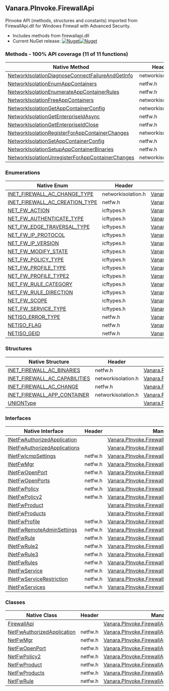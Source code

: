 ## Vanara.PInvoke.FirewallApi  
PInvoke API (methods, structures and constants) imported from FirewallApi.dll for Windows Firewall with Advanced Security.

- Includes methods from firewallapi.dll  
- Current NuGet release: [![Nuget](https://img.shields.io/nuget/v/Vanara.PInvoke.FirewallApi?logo=nuget&style=flat-square)![Nuget](https://img.shields.io/nuget/dt/Vanara.PInvoke.FirewallApi?label=%20&style=flat-square)](https://www.nuget.org/packages/Vanara.PInvoke.FirewallApi)  
### Methods - 100% API coverage (11 of 11 functions)  
Native Method | Header | Managed Method  
--- | --- | ---  
[NetworkIsolationDiagnoseConnectFailureAndGetInfo](https://www.google.com/search?num=5&q=NetworkIsolationDiagnoseConnectFailureAndGetInfo+site%3Adocs.microsoft.com) | networkisolation.h | [Vanara.PInvoke.FirewallApi.NetworkIsolationDiagnoseConnectFailureAndGetInfo](https://github.com/dahall/Vanara/search?l=C%23&q=NetworkIsolationDiagnoseConnectFailureAndGetInfo)  
[NetworkIsolationEnumAppContainers](https://www.google.com/search?num=5&q=NetworkIsolationEnumAppContainers+site%3Adocs.microsoft.com) | netfw.h | [Vanara.PInvoke.FirewallApi.NetworkIsolationEnumAppContainers](https://github.com/dahall/Vanara/search?l=C%23&q=NetworkIsolationEnumAppContainers)  
[NetworkIsolationEnumerateAppContainerRules](https://www.google.com/search?num=5&q=NetworkIsolationEnumerateAppContainerRules+site%3Adocs.microsoft.com) | netfw.h | [Vanara.PInvoke.FirewallApi.NetworkIsolationEnumerateAppContainerRules](https://github.com/dahall/Vanara/search?l=C%23&q=NetworkIsolationEnumerateAppContainerRules)  
[NetworkIsolationFreeAppContainers](https://www.google.com/search?num=5&q=NetworkIsolationFreeAppContainers+site%3Adocs.microsoft.com) | networkisolation.h | [Vanara.PInvoke.FirewallApi.NetworkIsolationFreeAppContainers](https://github.com/dahall/Vanara/search?l=C%23&q=NetworkIsolationFreeAppContainers)  
[NetworkIsolationGetAppContainerConfig](https://www.google.com/search?num=5&q=NetworkIsolationGetAppContainerConfig+site%3Adocs.microsoft.com) | networkisolation.h | [Vanara.PInvoke.FirewallApi.NetworkIsolationGetAppContainerConfig](https://github.com/dahall/Vanara/search?l=C%23&q=NetworkIsolationGetAppContainerConfig)  
[NetworkIsolationGetEnterpriseIdAsync](https://www.google.com/search?num=5&q=NetworkIsolationGetEnterpriseIdAsync+site%3Adocs.microsoft.com) | netfw.h | [Vanara.PInvoke.FirewallApi.NetworkIsolationGetEnterpriseIdAsync](https://github.com/dahall/Vanara/search?l=C%23&q=NetworkIsolationGetEnterpriseIdAsync)  
[NetworkIsolationGetEnterpriseIdClose](https://www.google.com/search?num=5&q=NetworkIsolationGetEnterpriseIdClose+site%3Adocs.microsoft.com) | netfw.h | [Vanara.PInvoke.FirewallApi.NetworkIsolationGetEnterpriseIdClose](https://github.com/dahall/Vanara/search?l=C%23&q=NetworkIsolationGetEnterpriseIdClose)  
[NetworkIsolationRegisterForAppContainerChanges](https://www.google.com/search?num=5&q=NetworkIsolationRegisterForAppContainerChanges+site%3Adocs.microsoft.com) | networkisolation.h | [Vanara.PInvoke.FirewallApi.NetworkIsolationRegisterForAppContainerChanges](https://github.com/dahall/Vanara/search?l=C%23&q=NetworkIsolationRegisterForAppContainerChanges)  
[NetworkIsolationSetAppContainerConfig](https://www.google.com/search?num=5&q=NetworkIsolationSetAppContainerConfig+site%3Adocs.microsoft.com) | netfw.h | [Vanara.PInvoke.FirewallApi.NetworkIsolationSetAppContainerConfig](https://github.com/dahall/Vanara/search?l=C%23&q=NetworkIsolationSetAppContainerConfig)  
[NetworkIsolationSetupAppContainerBinaries](https://www.google.com/search?num=5&q=NetworkIsolationSetupAppContainerBinaries+site%3Adocs.microsoft.com) | netfw.h | [Vanara.PInvoke.FirewallApi.NetworkIsolationSetupAppContainerBinaries](https://github.com/dahall/Vanara/search?l=C%23&q=NetworkIsolationSetupAppContainerBinaries)  
[NetworkIsolationUnregisterForAppContainerChanges](https://www.google.com/search?num=5&q=NetworkIsolationUnregisterForAppContainerChanges+site%3Adocs.microsoft.com) | networkisolation.h | [Vanara.PInvoke.FirewallApi.NetworkIsolationUnregisterForAppContainerChanges](https://github.com/dahall/Vanara/search?l=C%23&q=NetworkIsolationUnregisterForAppContainerChanges)  
### Enumerations  
Native Enum | Header | Managed Enum  
--- | --- | ---  
[INET_FIREWALL_AC_CHANGE_TYPE](https://www.google.com/search?num=5&q=INET_FIREWALL_AC_CHANGE_TYPE+site%3Adocs.microsoft.com) | networkisolation.h | [Vanara.PInvoke.FirewallApi.INET_FIREWALL_AC_CHANGE_TYPE](https://github.com/dahall/Vanara/search?l=C%23&q=INET_FIREWALL_AC_CHANGE_TYPE)  
[INET_FIREWALL_AC_CREATION_TYPE](https://www.google.com/search?num=5&q=INET_FIREWALL_AC_CREATION_TYPE+site%3Adocs.microsoft.com) | netfw.h | [Vanara.PInvoke.FirewallApi.INET_FIREWALL_AC_CREATION_TYPE](https://github.com/dahall/Vanara/search?l=C%23&q=INET_FIREWALL_AC_CREATION_TYPE)  
[NET_FW_ACTION](https://www.google.com/search?num=5&q=NET_FW_ACTION+site%3Adocs.microsoft.com) | icftypes.h | [Vanara.PInvoke.FirewallApi.NET_FW_ACTION](https://github.com/dahall/Vanara/search?l=C%23&q=NET_FW_ACTION)  
[NET_FW_AUTHENTICATE_TYPE](https://www.google.com/search?num=5&q=NET_FW_AUTHENTICATE_TYPE+site%3Adocs.microsoft.com) | icftypes.h | [Vanara.PInvoke.FirewallApi.NET_FW_AUTHENTICATE_TYPE](https://github.com/dahall/Vanara/search?l=C%23&q=NET_FW_AUTHENTICATE_TYPE)  
[NET_FW_EDGE_TRAVERSAL_TYPE](https://www.google.com/search?num=5&q=NET_FW_EDGE_TRAVERSAL_TYPE+site%3Adocs.microsoft.com) | icftypes.h | [Vanara.PInvoke.FirewallApi.NET_FW_EDGE_TRAVERSAL_TYPE](https://github.com/dahall/Vanara/search?l=C%23&q=NET_FW_EDGE_TRAVERSAL_TYPE)  
[NET_FW_IP_PROTOCOL](https://www.google.com/search?num=5&q=NET_FW_IP_PROTOCOL+site%3Adocs.microsoft.com) | icftypes.h | [Vanara.PInvoke.FirewallApi.NET_FW_IP_PROTOCOL](https://github.com/dahall/Vanara/search?l=C%23&q=NET_FW_IP_PROTOCOL)  
[NET_FW_IP_VERSION](https://www.google.com/search?num=5&q=NET_FW_IP_VERSION+site%3Adocs.microsoft.com) | icftypes.h | [Vanara.PInvoke.FirewallApi.NET_FW_IP_VERSION](https://github.com/dahall/Vanara/search?l=C%23&q=NET_FW_IP_VERSION)  
[NET_FW_MODIFY_STATE](https://www.google.com/search?num=5&q=NET_FW_MODIFY_STATE+site%3Adocs.microsoft.com) | icftypes.h | [Vanara.PInvoke.FirewallApi.NET_FW_MODIFY_STATE](https://github.com/dahall/Vanara/search?l=C%23&q=NET_FW_MODIFY_STATE)  
[NET_FW_POLICY_TYPE](https://www.google.com/search?num=5&q=NET_FW_POLICY_TYPE+site%3Adocs.microsoft.com) | icftypes.h | [Vanara.PInvoke.FirewallApi.NET_FW_POLICY_TYPE](https://github.com/dahall/Vanara/search?l=C%23&q=NET_FW_POLICY_TYPE)  
[NET_FW_PROFILE_TYPE](https://www.google.com/search?num=5&q=NET_FW_PROFILE_TYPE+site%3Adocs.microsoft.com) | icftypes.h | [Vanara.PInvoke.FirewallApi.NET_FW_PROFILE_TYPE](https://github.com/dahall/Vanara/search?l=C%23&q=NET_FW_PROFILE_TYPE)  
[NET_FW_PROFILE_TYPE2](https://www.google.com/search?num=5&q=NET_FW_PROFILE_TYPE2+site%3Adocs.microsoft.com) | icftypes.h | [Vanara.PInvoke.FirewallApi.NET_FW_PROFILE_TYPE2](https://github.com/dahall/Vanara/search?l=C%23&q=NET_FW_PROFILE_TYPE2)  
[NET_FW_RULE_CATEGORY](https://www.google.com/search?num=5&q=NET_FW_RULE_CATEGORY+site%3Adocs.microsoft.com) | icftypes.h | [Vanara.PInvoke.FirewallApi.NET_FW_RULE_CATEGORY](https://github.com/dahall/Vanara/search?l=C%23&q=NET_FW_RULE_CATEGORY)  
[NET_FW_RULE_DIRECTION](https://www.google.com/search?num=5&q=NET_FW_RULE_DIRECTION+site%3Adocs.microsoft.com) | icftypes.h | [Vanara.PInvoke.FirewallApi.NET_FW_RULE_DIRECTION](https://github.com/dahall/Vanara/search?l=C%23&q=NET_FW_RULE_DIRECTION)  
[NET_FW_SCOPE](https://www.google.com/search?num=5&q=NET_FW_SCOPE+site%3Adocs.microsoft.com) | icftypes.h | [Vanara.PInvoke.FirewallApi.NET_FW_SCOPE](https://github.com/dahall/Vanara/search?l=C%23&q=NET_FW_SCOPE)  
[NET_FW_SERVICE_TYPE](https://www.google.com/search?num=5&q=NET_FW_SERVICE_TYPE+site%3Adocs.microsoft.com) | icftypes.h | [Vanara.PInvoke.FirewallApi.NET_FW_SERVICE_TYPE](https://github.com/dahall/Vanara/search?l=C%23&q=NET_FW_SERVICE_TYPE)  
[NETISO_ERROR_TYPE](https://www.google.com/search?num=5&q=NETISO_ERROR_TYPE+site%3Adocs.microsoft.com) | netfw.h | [Vanara.PInvoke.FirewallApi.NETISO_ERROR_TYPE](https://github.com/dahall/Vanara/search?l=C%23&q=NETISO_ERROR_TYPE)  
[NETISO_FLAG](https://www.google.com/search?num=5&q=NETISO_FLAG+site%3Adocs.microsoft.com) | netfw.h | [Vanara.PInvoke.FirewallApi.NETISO_FLAG](https://github.com/dahall/Vanara/search?l=C%23&q=NETISO_FLAG)  
[NETISO_GEID](https://www.google.com/search?num=5&q=NETISO_GEID+site%3Adocs.microsoft.com) | netfw.h | [Vanara.PInvoke.FirewallApi.NETISO_GEID](https://github.com/dahall/Vanara/search?l=C%23&q=NETISO_GEID)  
### Structures  
Native Structure | Header | Managed Structure  
--- | --- | ---  
[INET_FIREWALL_AC_BINARIES](https://www.google.com/search?num=5&q=INET_FIREWALL_AC_BINARIES+site%3Adocs.microsoft.com) | netfw.h | [Vanara.PInvoke.FirewallApi.INET_FIREWALL_AC_BINARIES](https://github.com/dahall/Vanara/search?l=C%23&q=INET_FIREWALL_AC_BINARIES)  
[INET_FIREWALL_AC_CAPABILITIES](https://www.google.com/search?num=5&q=INET_FIREWALL_AC_CAPABILITIES+site%3Adocs.microsoft.com) | networkisolation.h | [Vanara.PInvoke.FirewallApi.INET_FIREWALL_AC_CAPABILITIES](https://github.com/dahall/Vanara/search?l=C%23&q=INET_FIREWALL_AC_CAPABILITIES)  
[INET_FIREWALL_AC_CHANGE](https://www.google.com/search?num=5&q=INET_FIREWALL_AC_CHANGE+site%3Adocs.microsoft.com) | netfw.h | [Vanara.PInvoke.FirewallApi.INET_FIREWALL_AC_CHANGE](https://github.com/dahall/Vanara/search?l=C%23&q=INET_FIREWALL_AC_CHANGE)  
[INET_FIREWALL_APP_CONTAINER](https://www.google.com/search?num=5&q=INET_FIREWALL_APP_CONTAINER+site%3Adocs.microsoft.com) | networkisolation.h | [Vanara.PInvoke.FirewallApi.INET_FIREWALL_APP_CONTAINER](https://github.com/dahall/Vanara/search?l=C%23&q=INET_FIREWALL_APP_CONTAINER)  
[UNIONType](https://www.google.com/search?num=5&q=UNIONType+site%3Adocs.microsoft.com) |  | [Vanara.PInvoke.FirewallApi.INET_FIREWALL_AC_CHANGE.UNIONType](https://github.com/dahall/Vanara/search?l=C%23&q=UNIONType)  
### Interfaces  
Native Interface | Header | Managed Interface  
--- | --- | ---  
[INetFwAuthorizedApplication](https://www.google.com/search?num=5&q=INetFwAuthorizedApplication+site%3Adocs.microsoft.com) |  | [Vanara.PInvoke.FirewallApi.INetFwAuthorizedApplication](https://github.com/dahall/Vanara/search?l=C%23&q=INetFwAuthorizedApplication)  
[INetFwAuthorizedApplications](https://www.google.com/search?num=5&q=INetFwAuthorizedApplications+site%3Adocs.microsoft.com) |  | [Vanara.PInvoke.FirewallApi.INetFwAuthorizedApplications](https://github.com/dahall/Vanara/search?l=C%23&q=INetFwAuthorizedApplications)  
[INetFwIcmpSettings](https://www.google.com/search?num=5&q=INetFwIcmpSettings+site%3Adocs.microsoft.com) | netfw.h | [Vanara.PInvoke.FirewallApi.INetFwIcmpSettings](https://github.com/dahall/Vanara/search?l=C%23&q=INetFwIcmpSettings)  
[INetFwMgr](https://www.google.com/search?num=5&q=INetFwMgr+site%3Adocs.microsoft.com) | netfw.h | [Vanara.PInvoke.FirewallApi.INetFwMgr](https://github.com/dahall/Vanara/search?l=C%23&q=INetFwMgr)  
[INetFwOpenPort](https://www.google.com/search?num=5&q=INetFwOpenPort+site%3Adocs.microsoft.com) | netfw.h | [Vanara.PInvoke.FirewallApi.INetFwOpenPort](https://github.com/dahall/Vanara/search?l=C%23&q=INetFwOpenPort)  
[INetFwOpenPorts](https://www.google.com/search?num=5&q=INetFwOpenPorts+site%3Adocs.microsoft.com) | netfw.h | [Vanara.PInvoke.FirewallApi.INetFwOpenPorts](https://github.com/dahall/Vanara/search?l=C%23&q=INetFwOpenPorts)  
[INetFwPolicy](https://www.google.com/search?num=5&q=INetFwPolicy+site%3Adocs.microsoft.com) | netfw.h | [Vanara.PInvoke.FirewallApi.INetFwPolicy](https://github.com/dahall/Vanara/search?l=C%23&q=INetFwPolicy)  
[INetFwPolicy2](https://www.google.com/search?num=5&q=INetFwPolicy2+site%3Adocs.microsoft.com) | netfw.h | [Vanara.PInvoke.FirewallApi.INetFwPolicy2](https://github.com/dahall/Vanara/search?l=C%23&q=INetFwPolicy2)  
[INetFwProduct](https://www.google.com/search?num=5&q=INetFwProduct+site%3Adocs.microsoft.com) |  | [Vanara.PInvoke.FirewallApi.INetFwProduct](https://github.com/dahall/Vanara/search?l=C%23&q=INetFwProduct)  
[INetFwProducts](https://www.google.com/search?num=5&q=INetFwProducts+site%3Adocs.microsoft.com) |  | [Vanara.PInvoke.FirewallApi.INetFwProducts](https://github.com/dahall/Vanara/search?l=C%23&q=INetFwProducts)  
[INetFwProfile](https://www.google.com/search?num=5&q=INetFwProfile+site%3Adocs.microsoft.com) | netfw.h | [Vanara.PInvoke.FirewallApi.INetFwProfile](https://github.com/dahall/Vanara/search?l=C%23&q=INetFwProfile)  
[INetFwRemoteAdminSettings](https://www.google.com/search?num=5&q=INetFwRemoteAdminSettings+site%3Adocs.microsoft.com) | netfw.h | [Vanara.PInvoke.FirewallApi.INetFwRemoteAdminSettings](https://github.com/dahall/Vanara/search?l=C%23&q=INetFwRemoteAdminSettings)  
[INetFwRule](https://www.google.com/search?num=5&q=INetFwRule+site%3Adocs.microsoft.com) | netfw.h | [Vanara.PInvoke.FirewallApi.INetFwRule](https://github.com/dahall/Vanara/search?l=C%23&q=INetFwRule)  
[INetFwRule2](https://www.google.com/search?num=5&q=INetFwRule2+site%3Adocs.microsoft.com) | netfw.h | [Vanara.PInvoke.FirewallApi.INetFwRule2](https://github.com/dahall/Vanara/search?l=C%23&q=INetFwRule2)  
[INetFwRule3](https://www.google.com/search?num=5&q=INetFwRule3+site%3Adocs.microsoft.com) | netfw.h | [Vanara.PInvoke.FirewallApi.INetFwRule3](https://github.com/dahall/Vanara/search?l=C%23&q=INetFwRule3)  
[INetFwRules](https://www.google.com/search?num=5&q=INetFwRules+site%3Adocs.microsoft.com) | netfw.h | [Vanara.PInvoke.FirewallApi.INetFwRules](https://github.com/dahall/Vanara/search?l=C%23&q=INetFwRules)  
[INetFwService](https://www.google.com/search?num=5&q=INetFwService+site%3Adocs.microsoft.com) | netfw.h | [Vanara.PInvoke.FirewallApi.INetFwService](https://github.com/dahall/Vanara/search?l=C%23&q=INetFwService)  
[INetFwServiceRestriction](https://www.google.com/search?num=5&q=INetFwServiceRestriction+site%3Adocs.microsoft.com) | netfw.h | [Vanara.PInvoke.FirewallApi.INetFwServiceRestriction](https://github.com/dahall/Vanara/search?l=C%23&q=INetFwServiceRestriction)  
[INetFwServices](https://www.google.com/search?num=5&q=INetFwServices+site%3Adocs.microsoft.com) | netfw.h | [Vanara.PInvoke.FirewallApi.INetFwServices](https://github.com/dahall/Vanara/search?l=C%23&q=INetFwServices)  
### Classes  
Native Class | Header | Managed Class  
--- | --- | ---  
[FirewallApi](https://www.google.com/search?num=5&q=FirewallApi+site%3Adocs.microsoft.com) |  | [Vanara.PInvoke.FirewallApi](https://github.com/dahall/Vanara/search?l=C%23&q=FirewallApi)  
[NetFwAuthorizedApplication](https://www.google.com/search?num=5&q=NetFwAuthorizedApplication+site%3Adocs.microsoft.com) | netfw.h | [Vanara.PInvoke.FirewallApi.NetFwAuthorizedApplication](https://github.com/dahall/Vanara/search?l=C%23&q=NetFwAuthorizedApplication)  
[NetFwMgr](https://www.google.com/search?num=5&q=NetFwMgr+site%3Adocs.microsoft.com) | netfw.h | [Vanara.PInvoke.FirewallApi.NetFwMgr](https://github.com/dahall/Vanara/search?l=C%23&q=NetFwMgr)  
[NetFwOpenPort](https://www.google.com/search?num=5&q=NetFwOpenPort+site%3Adocs.microsoft.com) | netfw.h | [Vanara.PInvoke.FirewallApi.NetFwOpenPort](https://github.com/dahall/Vanara/search?l=C%23&q=NetFwOpenPort)  
[NetFwPolicy2](https://www.google.com/search?num=5&q=NetFwPolicy2+site%3Adocs.microsoft.com) | netfw.h | [Vanara.PInvoke.FirewallApi.NetFwPolicy2](https://github.com/dahall/Vanara/search?l=C%23&q=NetFwPolicy2)  
[NetFwProduct](https://www.google.com/search?num=5&q=NetFwProduct+site%3Adocs.microsoft.com) | netfw.h | [Vanara.PInvoke.FirewallApi.NetFwProduct](https://github.com/dahall/Vanara/search?l=C%23&q=NetFwProduct)  
[NetFwProducts](https://www.google.com/search?num=5&q=NetFwProducts+site%3Adocs.microsoft.com) | netfw.h | [Vanara.PInvoke.FirewallApi.NetFwProducts](https://github.com/dahall/Vanara/search?l=C%23&q=NetFwProducts)  
[NetFwRule](https://www.google.com/search?num=5&q=NetFwRule+site%3Adocs.microsoft.com) | netfw.h | [Vanara.PInvoke.FirewallApi.NetFwRule](https://github.com/dahall/Vanara/search?l=C%23&q=NetFwRule)  
